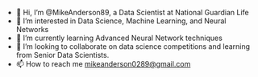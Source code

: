 - 👋 Hi, I’m @MikeAnderson89, a Data Scientist at National Guardian Life
- 👀 I’m interested in Data Science, Machine Learning, and Neural Networks
- 🌱 I’m currently learning Advanced Neural Network techniques
- 💞️ I’m looking to collaborate on data science competitions and learning from Senior Data Scientists.
- 📫 How to reach me mikeanderson0289@gmail.com

<!---
MikeAnderson89/MikeAnderson89 is a ✨ special ✨ repository because its `README.md` (this file) appears on your GitHub profile.
You can click the Preview link to take a look at your changes.
--->
